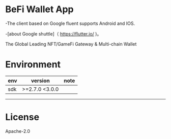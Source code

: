 #  BeFi Wallet App
-The client based on Google fluent supports Android and IOS.

-[about Google shuttle]（ https://flutter.io/ )。

The Global Leading NFT/GameFi Gateway & Multi-chain Wallet

# Environment

| env | version|note |
|--------------|---|------------------|
| sdk      | \>=2.7.0 <3.0.0 |  |
---
# License
 Apache-2.0
